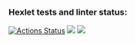 ### Hexlet tests and linter status:
[![Actions Status](https://github.com/0byrif/java-project-99/actions/workflows/hexlet-check.yml/badge.svg)](https://github.com/0byrif/java-project-99/actions)
<a href="https://codeclimate.com/github/0byrif/java-project-99/maintainability"><img src="https://api.codeclimate.com/v1/badges/3c94ac7222a683ea93f0/maintainability" /></a>
<a href="https://codeclimate.com/github/0byrif/java-project-99/test_coverage"><img src="https://api.codeclimate.com/v1/badges/3c94ac7222a683ea93f0/test_coverage" /></a>
